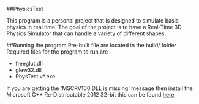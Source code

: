 ##PhysicsTest

This program is a personal project that is designed to simulate basic physics in real time. The goal of the project is to have a Real-Time 3D Physics Simulator that can handle a variety  of different shapes.


##Running the program
Pre-built file are located in the build/ folder Required files for the program to run are 
 * freeglut.dll
 * glew32.dll
 * PhysTest v*.exe

If you are getting the 'MSCRV100.DLL is missing' message then install the Microsoft C++ Re-Distributable 2012 32-bit this can be found [here](http://www.microsoft.com/en-us/download/details.aspx?id=30679)
